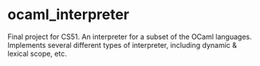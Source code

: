 # ocaml_interpreter
Final project for CS51. An interpreter for a subset of the OCaml languages. Implements several different types of interpreter, including dynamic & lexical scope, etc.
